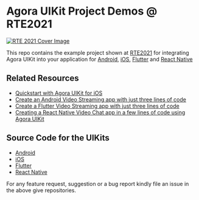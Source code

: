 # Agora UIKit Project Demos @ RTE2021

<p align:"center">
    <a href = "https://rte2021.agora.io/">
        <img src="https://s3.amazonaws.com/us.inevent.landing/579/header.png" alt="RTE 2021 Cover Image"/>
    </a>
</p>

This repo contains the example project shown at [RTE2021](https://rte2021.agora.io) for integrating Agora UIKit into your application for [Android](/Android), [iOS](/iOS), [Flutter](/Flutter) and [React Native](/ReactNative)


## Related Resources

- [Quickstart with Agora UIKit for iOS](https://www.agora.io/en/blog/quickstart-with-agora-uikit-for-ios/) 
- [Create an Android Video Streaming app with just three lines of code](https://www.agora.io/en/creating-a-react-native-video-chat-app-in-a-few-lines-of-code-using-agora-uikit/)
- [Create a Flutter Video Streaming app with just three lines of code](https://www.agora.io/en/blog/creating-a-flutter-video-streaming-app-with-three-lines-of-code/) 
- [Creating a React Native Video Chat app in a few lines of code using Agora UIKit](https://www.agora.io/en/blog/creating-an-android-video-streaming-application-with-three-lines-of-code/)

## Source Code for the UIKits
- [Android](https://github.com/AgoraIO-Community/Android-UIKit)
- [iOS](https://github.com/AgoraIO-Community/iOS-UIKit)
- [Flutter](https://github.com/AgoraIO-Community/Flutter-UIKit)
- [React Native](https://github.com/AgoraIO-Community/ReactNative-UIKit)

For any feature request, suggestion or a bug report kindly file an issue in the above give repositories.